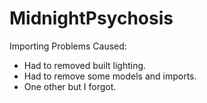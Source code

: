 # MidnightPsychosis
Importing Problems Caused:
- Had to removed built lighting.
- Had to remove some models and imports.
- One other but I forgot.
